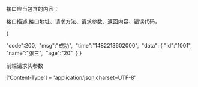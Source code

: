  接口应当包含的内容：

接口描述,接口地址、请求方法、请求参数、返回内容、错误代码，

{ 

"code":200,
​    "msg":"成功",
​    "time":"1482213602000",
​    "data": {
​        "id":"1001",
​        "name":"张三",
​        "age":"20"
​    }
}





前端请求头参数

['Content-Type'] = 'application/json;charset=UTF-8'
